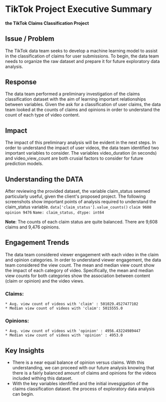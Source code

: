 # TikTok Project Executive Summary
#### the TikTok Claims Classification Project

## Issue / Problem
The TikTok data team seeks to develop a machine learning model to assist in the classification of claims for user submissions. To begin, the data team needs to organize the raw dataset and prepare it for future exploratory data analysis.

## Response
The data team performed a preliminary investigation of the claims classification dataset with the aim of learning important relationships between variables.
Given the ask for a classification of user claims, the data team looked at the counts of claims and opinions in order to understand the count of each type of video content.

## Impact
The impact of this preliminary analysis will be evident in the next steps. In order to understand the impact of user videos, the data team identified two important variables to consider. The variables video_duration (in seconds) and video_view_count are both crusial factors to consider for future prediction models.

## Understanding the DATA
After reviewing the provided dataset, the variable claim_status seemed particularly useful, given the client's proposed project. The following screenshots  show important points of analysis required to understand the claim_status variable.
`data['claim_status'].value_counts()`
`claim 9608`
`opinion 9476`
`Name: claim_status, dtype: int64`

**Note**: The counts of each claim status are quite balanced. There are 9,608 claims and 9,476 opinions.

## Engagement Trends
The data team considered viewer engagement with each video in the claim and opinion categories. In order to understand viewer engagement, the data team considered the view count. The mean and median view count show the impact of each category of video. Specifically, the mean and median view counts for both categories show the association between content (claim or opinion) and the video views.
### Claims:
	* Avg. view count of videos with 'claim' : 501029.4527477102
	* Median view count of videos with 'claim': 5015555.0

### Opinions:
	* Avg. view count of videos with 'opinion' : 4956.43224989447
	* Median view count of videos with 'opinion' : 4953.0

## Key Insights
* There is a near equal balance of opinion versus claims. With this understanding, we can proceed with our future analysis knowing that there is a fairly balanced amount of claims and opinions for the videos included withing this dataset.
* With the key variables idenfified and the initial invesgigation of the claims classification dataset. the process of exploratory data analysis can begin.
